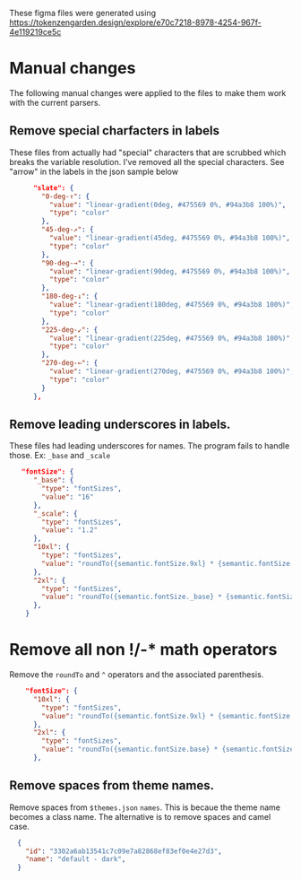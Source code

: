 These figma files were generated using https://tokenzengarden.design/explore/e70c7218-8978-4254-967f-4e119219ce5c

# Manual changes

The following manual changes were applied to the files to make them work with the current parsers.

## Remove special charfacters in labels
These files from actually had "special" characters that are scrubbed which breaks the variable resolution. I've removed all the special characters.  See "arrow" in the labels in the json sample below

```json
      "slate": {
        "0-deg-↑": {
          "value": "linear-gradient(0deg, #475569 0%, #94a3b8 100%)",
          "type": "color"
        },
        "45-deg-↗": {
          "value": "linear-gradient(45deg, #475569 0%, #94a3b8 100%)",
          "type": "color"
        },
        "90-deg-→": {
          "value": "linear-gradient(90deg, #475569 0%, #94a3b8 100%)",
          "type": "color"
        },
        "180-deg-↓": {
          "value": "linear-gradient(180deg, #475569 0%, #94a3b8 100%)",
          "type": "color"
        },
        "225-deg-↙": {
          "value": "linear-gradient(225deg, #475569 0%, #94a3b8 100%)",
          "type": "color"
        },
        "270-deg-←": {
          "value": "linear-gradient(270deg, #475569 0%, #94a3b8 100%)",
          "type": "color"
        }
      },
```

## Remove leading underscores in labels.
These files had leading underscores for names.  The program fails to handle those. Ex: `_base` and `_scale`

```json
   "fontSize": {
      "_base": {
        "type": "fontSizes",
        "value": "16"
      },
      "_scale": {
        "type": "fontSizes",
        "value": "1.2"
      },
      "10xl": {
        "type": "fontSizes",
        "value": "roundTo({semantic.fontSize.9xl} * {semantic.fontSize._scale}, 0)"
      },
      "2xl": {
        "type": "fontSizes",
        "value": "roundTo({semantic.fontSize._base} * {semantic.fontSize._scale}^3, 0)"
      },
    }

```
# Remove all non !/-* math operators

Remove the `roundTo` and `^` operators and the associated parenthesis.

```json
    "fontSize": {
      "10xl": {
        "type": "fontSizes",
        "value": "roundTo({semantic.fontSize.9xl} * {semantic.fontSize.scale}, 0)"
      },
      "2xl": {
        "type": "fontSizes",
        "value": "roundTo({semantic.fontSize.base} * {semantic.fontSize.scale}^3, 0)"
      },
```


## Remove spaces from theme names.
Remove spaces from `$themes.json`  `names`.  This is becaue the theme name becomes a class name.  The alternative is to remove spaces and camel case.

```json
  {
    "id": "3302a6ab13541c7c09e7a82868ef83ef0e4e27d3",
    "name": "default - dark",
  }
```